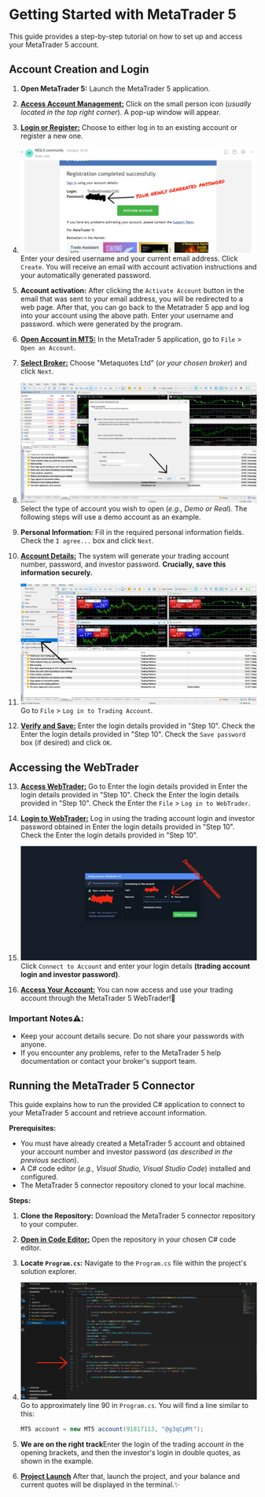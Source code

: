 # Getting Started with MetaTrader 5

This guide provides a step-by-step tutorial on how to set up and access your MetaTrader 5 account.

## Account Creation and Login

1. **Open MetaTrader 5:** Launch the MetaTrader 5 application.

2. [**Access Account Management:**](ImagesForGuidance/1..png) Click on the small person icon (_usually located in the top right corner_).  A pop-up window will appear.

3. [**Login or Register:**](ImagesForGuidance/2..png) Choose to either log in to an existing account or register a new one.

4. ![**Registration (if applicable):**](ImagesForGuidance/3..png) Enter your desired username and your current email address. Click `Create`. You will receive an email with account activation instructions and your automatically generated password.

5. **Account activation:** After clicking the `Activate Account` button in the email that was sent to your email address, you will be redirected to a web page. After that, you can go back to the Metatrader 5 app and log into your account using the above path. Enter your username and password. which were generated by the program.

6. [**Open Account in MT5:**](ImagesForGuidance/5..png) In the MetaTrader 5 application, go to `File` > `Open an Account`.

7. [**Select Broker:**](ImagesForGuidance/6..png) Choose "Metaquotes Ltd" (_or your chosen broker_) and click `Next`.

8. ![**Account Type:**](ImagesForGuidance/7..png) Select the type of account you wish to open (_e.g., Demo or Real_).  The following steps will use a demo account as an example.

9. **Personal Information:** Fill in the required personal information fields. Check the `I agree...` box and click `Next`.

10. [**Account Details:**](ImagesForGuidance/8..png) The system will generate your trading account number, password, and investor password.  **Crucially, save this information securely.**

11. ![**Login to Trading Account:**](ImagesForGuidance/9..png) Go to `File` > `Log in to Trading Account`.

12. [**Verify and Save:**](ImagesForGuidance/10..png) Enter the login details provided in "Step 10". Check the Enter the login details provided in "Step 10". 
 Check the `Save password` box (if desired) and click `OK`.

## Accessing the WebTrader

13. [**Access WebTrader:**](ImagesForGuidance/11..png) Go to Enter the login details provided in Enter the login details provided in "Step 10". Check the Enter the login details provided in "Step 10". Check the Enter the `File` > `Log in to WebTrader`.

14. [**Login to WebTrader:**](ImagesForGuidance/12..png)  Log in using the trading account login and investor password obtained in Enter the login details provided in "Step 10". Check the Enter the login details provided in "Step 10". 

15. ![**Connect to Account:**](ImagesForGuidance/13..png) Click `Connect to Account` and enter your login details **(trading account login and investor password)**.

16. [**Access Your Account:**](ImagesForGuidance/14..png) You can now access and use your trading account through the MetaTrader 5 WebTrader!🚀


### Important Notes⚠️:

 * Keep your account details secure.  Do not share your passwords with anyone.
 * If you encounter any problems, refer to the MetaTrader 5 help documentation or contact your broker's support team.

## Running the MetaTrader 5 Connector

This guide explains how to run the provided C# application to connect to your MetaTrader 5 account and retrieve account information.

**Prerequisites:**

 * You must have already created a MetaTrader 5 account and obtained your account number and investor password (_as described in the previous section_).
 * A C# code editor (_e.g., Visual Studio, Visual Studio Code_) installed and configured.
 * The MetaTrader 5 connector repository cloned to your local machine.


**Steps:**

1. **Clone the Repository:** Download the MetaTrader 5 connector repository to your computer.

2. [**Open in Code Editor:**](ImagesForGuidance/15..png) Open the repository in your chosen C# code editor.

3. **Locate `Program.cs`:**  Navigate to the `Program.cs` file within the project's solution explorer.

4. ![**Find Account Credentials:**](ImagesForGuidance/16..png) Go to approximately line 90 in `Program.cs`. You will find a line similar to this:

   ```csharp
   MT5 account = new MT5 account(91817113, "@g3qCpMt"); 
   ```

5. **We are on the right track**Enter the login of the trading account in the opening brackets, and then the investor's login in double quotes, as shown in the example.

6. [**Project Launch**](ImagesForGuidance/17..png) After that, launch the project, and your balance and current quotes will be displayed in the terminal.✨
